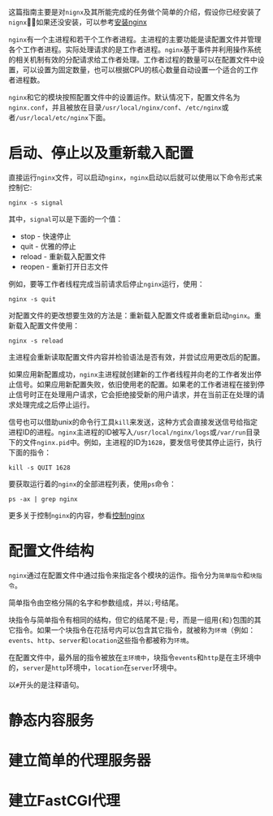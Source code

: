 这篇指南主要是对`nignx`及其所能完成的任务做个简单的介绍，假设你已经安装了`nignx`，如果还没安装，可以参考[安装nginx](http://nginx.org/en/docs/install.html)


`nginx`有一个主进程和若干个工作者进程。主进程的主要功能是读配置文件并管理各个工作者进程。实际处理请求的是工作者进程。`nginx`基于事件并利用操作系统的相关机制有效的分配请求给工作者处理。工作者过程的数量可以在配置文件中设置，可以设置为固定数量，也可以根据CPU的核心数量自动设置一个适合的工作者进程数。

`nginx`和它的模块按照配置文件中的设置运作。默认情况下，配置文件名为`nginx.conf`，并且被放在目录`/usr/local/nginx/conf`、`/etc/nginx`或者`/usr/local/etc/nginx`下面。


# 启动、停止以及重新载入配置

直接运行`nginx`文件，可以启动`nginx`，`nginx`启动以后就可以使用以下命令形式来控制它:

```
nginx -s signal
```

其中，`signal`可以是下面的一个值：

- stop - 快速停止
- quit - 优雅的停止
- reload - 重新载入配置文件
- reopen - 重新打开日志文件

例如，要等工作者线程完成当前请求后停止`nginx`运行，使用：

```
nginx -s quit
```

对配置文件的更改想要生效的方法是：重新载入配置文件或者重新启动`nginx`。重新载入配置文件使用：

```
nginx -s reload
```

主进程会重新读取配置文件内容并检验语法是否有效，并尝试应用更改后的配置。

如果应用新配置成功，`nginx`主进程就创建新的工作者线程并向老的工作者发出停止信号。如果应用新配置失败，依旧使用老的配置。如果老的工作者进程在接到停止信号时正在处理用户请求，它会拒绝接受新的用户请求，并在当前正在处理的请求处理完成之后停止运行。

信号也可以借助unix的命令行工具`kill`来发送，这种方式会直接发送信号给指定进程ID的进程。`nginx`主进程的ID被写入`/usr/local/nginx/logs`或`/var/run`目录下的文件`nginx.pid`中。例如，主进程的ID为`1628`，要发信号使其停止运行，执行下面的指令：

```
kill -s QUIT 1628
```

要获取运行着的`nginx`的全部进程列表，使用`ps`命令：

```
ps -ax | grep nginx
```

更多关于控制`nginx`的内容，参看[控制nginx](http://nginx.org/en/docs/control.html)

# 配置文件结构

`nginx`通过在配置文件中通过指令来指定各个模块的运作。指令分为`简单指令`和`块指令`。

简单指令由空格分隔的名字和参数组成，并以`;`号结尾。

块指令与简单指令有相同的结构，但它的结尾不是`;`号，而是一组用`{`和`}`包围的其它指令。如果一个块指令在花括号内可以包含其它指令，就被称为`环境`（例如： `events`、`http`、`server`和`location`这些指令都被称为`环境`。

在配置文件中，最外层的指令被放在`主环境中`，块指令`events`和`http`是在主环境中的，`server`是`http`环境中，`location`在`server`环境中。

以`#`开头的是注释语句。

# 静态内容服务



# 建立简单的代理服务器

# 建立FastCGI代理

